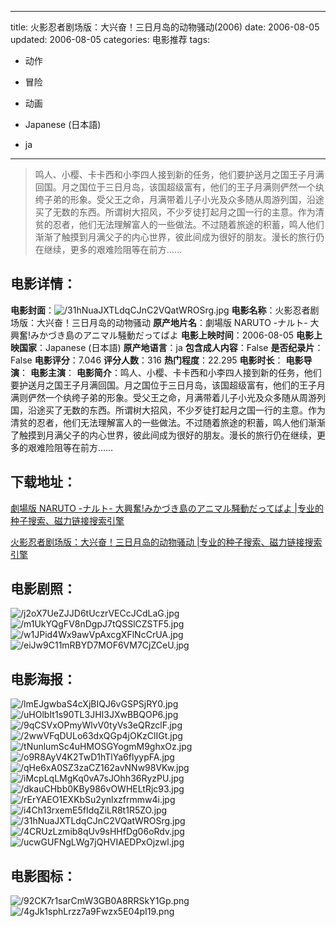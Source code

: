 
---
title: 火影忍者剧场版：大兴奋！三日月岛的动物骚动(2006)
date: 2006-08-05
updated: 2006-08-05
categories: 电影推荐
tags:
- 动作
- 冒险
- 动画

- Japanese (日本語)
- ja
---


> 鸣人、小樱、卡卡西和小李四人接到新的任务，他们要护送月之国王子月满回国。月之国位于三日月岛，该国超级富有，他们的王子月满则俨然一个纨绔子弟的形象。受父王之命，月满带着儿子小光及众多随从周游列国，沿途买了无数的东西。所谓树大招风，不少歹徒打起月之国一行的主意。作为清贫的忍者，他们无法理解富人的一些做法。不过随着旅途的积蓄，鸣人他们渐渐了触摸到月满父子的内心世界，彼此间成为很好的朋友。漫长的旅行仍在继续，更多的艰难险阻等在前方……

## **电影详情**：

**电影封面**：<img src="https://image.tmdb.org/t/p/w200/31hNuaJXTLdqCJnC2VQatWROSrg.jpg" alt="/31hNuaJXTLdqCJnC2VQatWROSrg.jpg" title="/31hNuaJXTLdqCJnC2VQatWROSrg.jpg">
**电影名称**：火影忍者剧场版：大兴奋！三日月岛的动物骚动
**原产地片名**：劇場版 NARUTO -ナルト- 大興奮!みかづき島のアニマル騒動だってばよ
**电影上映时间**：2006-08-05
**电影上映国家**：Japanese (日本語)
**原产地语言**：ja
**包含成人内容**：False
**是否纪录片**：False
**电影评分**：7.046
**评分人数**：316
**热门程度**：22.295
**电影时长**：
**电影导演**：
**电影主演**：
**电影简介**：鸣人、小樱、卡卡西和小李四人接到新的任务，他们要护送月之国王子月满回国。月之国位于三日月岛，该国超级富有，他们的王子月满则俨然一个纨绔子弟的形象。受父王之命，月满带着儿子小光及众多随从周游列国，沿途买了无数的东西。所谓树大招风，不少歹徒打起月之国一行的主意。作为清贫的忍者，他们无法理解富人的一些做法。不过随着旅途的积蓄，鸣人他们渐渐了触摸到月满父子的内心世界，彼此间成为很好的朋友。漫长的旅行仍在继续，更多的艰难险阻等在前方……

## **下载地址**：
[劇場版 NARUTO -ナルト- 大興奮!みかづき島のアニマル騒動だってばよ |专业的种子搜索、磁力链接搜索引擎](https://movie.amd794.com:2083/?search=%E5%8A%87%E5%A0%B4%E7%89%88%20NARUTO%20-%E3%83%8A%E3%83%AB%E3%83%88-%20%E5%A4%A7%E8%88%88%E5%A5%AE%21%E3%81%BF%E3%81%8B%E3%81%A5%E3%81%8D%E5%B3%B6%E3%81%AE%E3%82%A2%E3%83%8B%E3%83%9E%E3%83%AB%E9%A8%92%E5%8B%95%E3%81%A0%E3%81%A3%E3%81%A6%E3%81%B0%E3%82%88&ordering=&mode=match_phrase&page_size=10&page=1)

[火影忍者剧场版：大兴奋！三日月岛的动物骚动 |专业的种子搜索、磁力链接搜索引擎](https://movie.amd794.com:2083/?search=%E7%81%AB%E5%BD%B1%E5%BF%8D%E8%80%85%E5%89%A7%E5%9C%BA%E7%89%88%EF%BC%9A%E5%A4%A7%E5%85%B4%E5%A5%8B%EF%BC%81%E4%B8%89%E6%97%A5%E6%9C%88%E5%B2%9B%E7%9A%84%E5%8A%A8%E7%89%A9%E9%AA%9A%E5%8A%A8&ordering=&mode=match_phrase&page_size=10&page=1)
 

## **电影剧照**：
<img src="https://image.tmdb.org/t/p/original/j2oX7UeZJJD6tUczrVECcJCdLaG.jpg" alt="/j2oX7UeZJJD6tUczrVECcJCdLaG.jpg" title="/j2oX7UeZJJD6tUczrVECcJCdLaG.jpg"><img src="https://image.tmdb.org/t/p/original/m1UkYQgFV8nDgpJ7tQSSlCZSTF5.jpg" alt="/m1UkYQgFV8nDgpJ7tQSSlCZSTF5.jpg" title="/m1UkYQgFV8nDgpJ7tQSSlCZSTF5.jpg"><img src="https://image.tmdb.org/t/p/original/w1JPid4Wx9awVpAxcgXFlNcCrUA.jpg" alt="/w1JPid4Wx9awVpAxcgXFlNcCrUA.jpg" title="/w1JPid4Wx9awVpAxcgXFlNcCrUA.jpg"><img src="https://image.tmdb.org/t/p/original/eiJw9C11mRBYD7MOF6VM7CjZCeU.jpg" alt="/eiJw9C11mRBYD7MOF6VM7CjZCeU.jpg" title="/eiJw9C11mRBYD7MOF6VM7CjZCeU.jpg">

## **电影海报**：
<img src="https://image.tmdb.org/t/p/original/lmEJgwbaS4cXjBIQJ6vGSPSjRY0.jpg" alt="/lmEJgwbaS4cXjBIQJ6vGSPSjRY0.jpg" title="/lmEJgwbaS4cXjBIQJ6vGSPSjRY0.jpg"><img src="https://image.tmdb.org/t/p/original/uHOlbIt1s90TL3JHI3JXwBBQOP6.jpg" alt="/uHOlbIt1s90TL3JHI3JXwBBQOP6.jpg" title="/uHOlbIt1s90TL3JHI3JXwBBQOP6.jpg"><img src="https://image.tmdb.org/t/p/original/9qCSVxOPmyWlvV0tyVs3eQRzclF.jpg" alt="/9qCSVxOPmyWlvV0tyVs3eQRzclF.jpg" title="/9qCSVxOPmyWlvV0tyVs3eQRzclF.jpg"><img src="https://image.tmdb.org/t/p/original/2wwVFqDULo63dxQGp4jOKzClIGt.jpg" alt="/2wwVFqDULo63dxQGp4jOKzClIGt.jpg" title="/2wwVFqDULo63dxQGp4jOKzClIGt.jpg"><img src="https://image.tmdb.org/t/p/original/tNunlumSc4uHMOSGYogmM9ghxOz.jpg" alt="/tNunlumSc4uHMOSGYogmM9ghxOz.jpg" title="/tNunlumSc4uHMOSGYogmM9ghxOz.jpg"><img src="https://image.tmdb.org/t/p/original/o9R8AyV4K2TwD1hTlYa6flyypFA.jpg" alt="/o9R8AyV4K2TwD1hTlYa6flyypFA.jpg" title="/o9R8AyV4K2TwD1hTlYa6flyypFA.jpg"><img src="https://image.tmdb.org/t/p/original/qHe6xA0SZ3zaCZ162avNNw98VKw.jpg" alt="/qHe6xA0SZ3zaCZ162avNNw98VKw.jpg" title="/qHe6xA0SZ3zaCZ162avNNw98VKw.jpg"><img src="https://image.tmdb.org/t/p/original/iMcpLqLMgKq0vA7sJOhh36RyzPU.jpg" alt="/iMcpLqLMgKq0vA7sJOhh36RyzPU.jpg" title="/iMcpLqLMgKq0vA7sJOhh36RyzPU.jpg"><img src="https://image.tmdb.org/t/p/original/dkauCHbb0KBy986vOWHELtRjc93.jpg" alt="/dkauCHbb0KBy986vOWHELtRjc93.jpg" title="/dkauCHbb0KBy986vOWHELtRjc93.jpg"><img src="https://image.tmdb.org/t/p/original/rErYAEO1EXKbSu2ynlxzfrmmw4i.jpg" alt="/rErYAEO1EXKbSu2ynlxzfrmmw4i.jpg" title="/rErYAEO1EXKbSu2ynlxzfrmmw4i.jpg"><img src="https://image.tmdb.org/t/p/original/i4Ch13rxemE5fIdqZiLR8t1R5ZO.jpg" alt="/i4Ch13rxemE5fIdqZiLR8t1R5ZO.jpg" title="/i4Ch13rxemE5fIdqZiLR8t1R5ZO.jpg"><img src="https://image.tmdb.org/t/p/original/31hNuaJXTLdqCJnC2VQatWROSrg.jpg" alt="/31hNuaJXTLdqCJnC2VQatWROSrg.jpg" title="/31hNuaJXTLdqCJnC2VQatWROSrg.jpg"><img src="https://image.tmdb.org/t/p/original/4CRUzLzmib8qUv9sHHfDg06oRdv.jpg" alt="/4CRUzLzmib8qUv9sHHfDg06oRdv.jpg" title="/4CRUzLzmib8qUv9sHHfDg06oRdv.jpg"><img src="https://image.tmdb.org/t/p/original/ucwGUFNgLWg7jQHVIAEDPxOjzwl.jpg" alt="/ucwGUFNgLWg7jQHVIAEDPxOjzwl.jpg" title="/ucwGUFNgLWg7jQHVIAEDPxOjzwl.jpg">

## **电影图标**：
<img src="https://image.tmdb.org/t/p/original/92CK7r1sarCmW3GB0A8RRSkY1Gp.png" alt="/92CK7r1sarCmW3GB0A8RRSkY1Gp.png" title="/92CK7r1sarCmW3GB0A8RRSkY1Gp.png"><img src="https://image.tmdb.org/t/p/original/4gJk1sphLrzz7a9Fwzx5E04pI19.png" alt="/4gJk1sphLrzz7a9Fwzx5E04pI19.png" title="/4gJk1sphLrzz7a9Fwzx5E04pI19.png">
